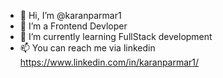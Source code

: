- 👋 Hi, I’m @karanparmar1
- 👀 I’m a Frontend Devloper
- 🌱 I’m currently learning FullStack development 
- 📫 You can reach me via linkedin https://www.linkedin.com/in/karanparmar1/

<!---
karanparmar1/karanparmar1 is a ✨ special ✨ repository because its `README.md` (this file) appears on your GitHub profile.
You can click the Preview link to take a look at your changes.
--->
